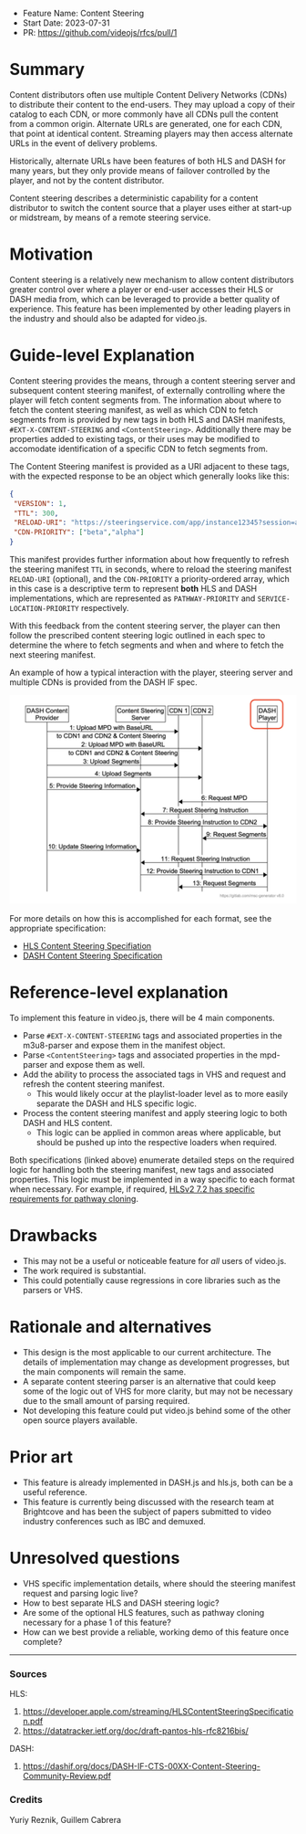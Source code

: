 - Feature Name: Content Steering
- Start Date: 2023-07-31
- PR: https://github.com/videojs/rfcs/pull/1

# Summary
[summary]: #summary

Content distributors often use multiple Content Delivery Networks (CDNs) to distribute their content to the end-users. They may upload a copy of their catalog to each CDN, or more commonly have all CDNs pull the content from a common origin. Alternate URLs are generated, one for each CDN, that point at identical content. Streaming players may then access alternate URLs in the event of delivery problems.

Historically, alternate URLs have been features of both HLS and DASH for many years, but they only provide means of failover controlled by the player, and not by the content distributor.

Content steering describes a deterministic capability for a content distributor to switch the content source that a player uses either at start-up or midstream, by means of a remote steering service.

# Motivation
[motivation]: #motivation

Content steering is a relatively new mechanism to allow content distributors greater control over where a player or end-user accesses their HLS or DASH media from, which can be leveraged to provide a better quality of experience. This feature has been implemented by other leading players in the industry and should also be adapted for video.js.

# Guide-level Explanation
[guide-level-explanation]: #guide-level-explanation

Content steering provides the means, through a content steering server and subsequent content steering manifest, of externally controlling where the player will fetch content segments from. The information about where to fetch the content steering manifest, as well as which CDN to fetch segments from is provided by new tags in both HLS and DASH manifests, `#EXT-X-CONTENT-STEERING` and `<ContentSteering>`. Additionally there may be properties added to existing tags, or their uses may be modified to accomodate identification of a specific CDN to fetch segments from. 

The Content Steering manifest is provided as a URI adjacent to these tags, with the expected response to be an object which generally looks like this:

```json
{
 "VERSION": 1,
 "TTL": 300,
 "RELOAD-URI": "https://steeringservice.com/app/instance12345?session=abc",
 "CDN-PRIORITY": ["beta","alpha"]
}
```
This manifest provides further information about how frequently to refresh the steering manifest `TTL` in seconds, where to reload the steering manifest `RELOAD-URI` (optional), and the `CDN-PRIORITY` a priority-ordered array, which in this case is a descriptive term to represent **both** HLS and DASH implementations, which are represented as `PATHWAY-PRIORITY` and `SERVICE-LOCATION-PRIORITY` respectively.

With this feedback from the content steering server, the player can then follow the prescribed content steering logic outlined in each spec to determine the where to fetch segments and when and where to fetch the next steering manifest.

An example of how a typical interaction with the player, steering server and multiple CDNs is provided from the DASH IF spec.

![Example DASH Content Steering Flow Diagram](./ContentSteering/DASH-Content-Steering-Flow.png)

For more details on how this is accomplished for each format, see the appropriate specification:
* [HLS Content Steering Specifiation](https://developer.apple.com/streaming/HLSContentSteeringSpecification.pdf)
* [DASH Content Steering Specification](https://dashif.org/docs/DASH-IF-CTS-00XX-Content-Steering-Community-Review.pdf)

# Reference-level explanation
[reference-level-explanation]: #reference-level-explanation

To implement this feature in video.js, there will be 4 main components.
* Parse `#EXT-X-CONTENT-STEERING` tags and associated properties in the m3u8-parser and expose them in the manifest object.
* Parse `<ContentSteering>` tags and associated properties in the mpd-parser and expose them as well.
* Add the ability to process the associated tags in VHS and request and refresh the content steering manifest.
  - This would likely occur at the playlist-loader level as to more easily separate the DASH and HLS specific logic.
* Process the content steering manifest and apply steering logic to both DASH and HLS content.
  - This logic can be applied in common areas where applicable, but should be pushed up into the respective loaders when required.

Both specifications (linked above) enumerate detailed steps on the required logic for handling both the steering manifest, new tags and associated properties. This logic must be implemented in a way specific to each format when necessary. For example, if required, [HLSv2 7.2 has specific requirements for pathway cloning](https://datatracker.ietf.org/doc/draft-pantos-hls-rfc8216bis/).

# Drawbacks
[drawbacks]: #drawbacks

* This may not be a useful or noticeable feature for *all* users of video.js.
* The work required is substantial.
* This could potentially cause regressions in core libraries such as the parsers or VHS. 

# Rationale and alternatives
[rationale-and-alternatives]: #rationale-and-alternatives

* This design is the most applicable to our current architecture. The details of implementation may change as development progresses, but the main components will remain the same.
* A separate content steering parser is an alternative that could keep some of the logic out of VHS for more clarity, but may not be necessary due to the small amount of parsing required.
* Not developing this feature could put video.js behind some of the other open source players available.

# Prior art
[prior-art]: #prior-art

* This feature is already implemented in DASH.js and hls.js, both can be a useful reference.
* This feature is currently being discussed with the research team at Brightcove and has been the subject of papers submitted to video industry conferences such as IBC and demuxed.

# Unresolved questions
[unresolved-questions]: #unresolved-questions

* VHS specific implementation details, where should the steering manifest request and parsing logic live?
* How to best separate HLS and DASH steering logic?
* Are some of the optional HLS features, such as pathway cloning necessary for a phase 1 of this feature?
* How can we best provide a reliable, working demo of this feature once complete?

---
### Sources

HLS:
1. https://developer.apple.com/streaming/HLSContentSteeringSpecification.pdf
2. https://datatracker.ietf.org/doc/draft-pantos-hls-rfc8216bis/

DASH:
1. https://dashif.org/docs/DASH-IF-CTS-00XX-Content-Steering-Community-Review.pdf

### Credits
Yuriy Reznik, Guillem Cabrera
